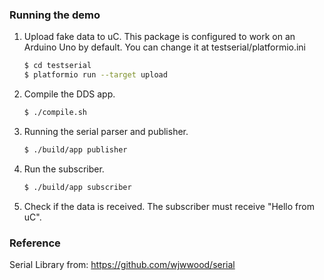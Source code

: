 ### Running the demo
1. Upload fake data to uC. This package is configured to work on an Arduino Uno by default. You can change it at testserial/platformio.ini
    ```sh
    $ cd testserial
    $ platformio run --target upload
    ```
2. Compile the DDS app.
    ```sh
    $ ./compile.sh
    ```
3. Running the serial parser and publisher.
    ```sh
    $ ./build/app publisher
    ```
4. Run the subscriber.
    ```sh
    $ ./build/app subscriber
    ```
5. Check if the data is received. The subscriber must receive "Hello from uC".

### Reference

Serial Library from: https://github.com/wjwwood/serial
